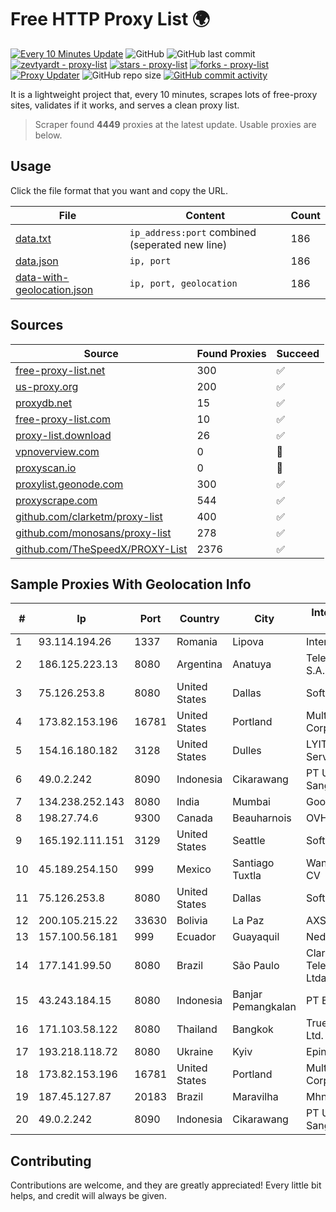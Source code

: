 
# Free HTTP Proxy List 🌍

[![Every 10 Minutes Update](https://github.com/mertguvencli/http-proxy-list/actions/workflows/main.yml/badge.svg?branch=main)](https://github.com/mertguvencli/http-proxy-list/actions/workflows/main.yml)
![GitHub](https://img.shields.io/github/license/mertguvencli/http-proxy-list)
![GitHub last commit](https://img.shields.io/github/last-commit/mertguvencli/http-proxy-list)
[![zevtyardt - proxy-list](https://img.shields.io/static/v1?label=zevtyardt&message=proxy-list&color=blue&logo=github)](https://github.com/zevtyardt/proxy-list "Go to GitHub repo")
[![stars - proxy-list](https://img.shields.io/github/stars/zevtyardt/proxy-list?style=social)](https://github.com/zevtyardt/proxy-list)
[![forks - proxy-list](https://img.shields.io/github/forks/zevtyardt/proxy-list?style=social)](https://github.com/zevtyardt/proxy-list)
[![Proxy Updater](https://github.com/zevtyardt/proxy-list/workflows/Proxy%20Updater/badge.svg)](https://github.com/zevtyardt/proxy-list/actions?query=workflow:"Proxy+Updater")
![GitHub repo size](https://img.shields.io/github/repo-size/zevtyardt/proxy-list)
[![GitHub commit activity](https://img.shields.io/github/commit-activity/m/zevtyardt/proxy-list?logo=commits)](https://github.com/zevtyardt/proxy-list/commits/main)

It is a lightweight project that, every 10 minutes, scrapes lots of free-proxy sites, validates if it works, and serves a clean proxy list.

> Scraper found **4449** proxies at the latest update. Usable proxies are below.

## Usage

Click the file format that you want and copy the URL.

|File|Content|Count|
|----|-------|-----|
|[data.txt](https://raw.githubusercontent.com/mertguvencli/http-proxy-list/main/proxy-list/data.txt)|`ip_address:port` combined (seperated new line)|186|
|[data.json](https://raw.githubusercontent.com/mertguvencli/http-proxy-list/main/proxy-list/data.json)|`ip, port`|186|
|[data-with-geolocation.json](https://raw.githubusercontent.com/mertguvencli/http-proxy-list/main/proxy-list/data-with-geolocation.json)|`ip, port, geolocation`|186|

## Sources

|Source|Found Proxies|Succeed|
|------|-------------|-------|
|[free-proxy-list.net](https://free-proxy-list.net)|300|✅|
|[us-proxy.org](https://www.us-proxy.org)|200|✅|
|[proxydb.net](http://proxydb.net)|15|✅|
|[free-proxy-list.com](https://free-proxy-list.com/?page=&port=&type%5B%5D=http&type%5B%5D=https&up_time=0&search=Search)|10|✅|
|[proxy-list.download](https://www.proxy-list.download/HTTP)|26|✅|
|[vpnoverview.com](https://vpnoverview.com/privacy/anonymous-browsing/free-proxy-servers)|0|🚫|
|[proxyscan.io](https://www.proxyscan.io)|0|🚫|
|[proxylist.geonode.com](https://proxylist.geonode.com/api/proxy-list?limit=300&page=1&sort_by=lastChecked&sort_type=desc&protocols=http,https)|300|✅|
|[proxyscrape.com](https://api.proxyscrape.com/v2/?request=displayproxies&protocol=http&timeout=10000&country=all&ssl=all&anonymity=all)|544|✅|
|[github.com/clarketm/proxy-list](https://raw.githubusercontent.com/clarketm/proxy-list/master/proxy-list-raw.txt)|400|✅|
|[github.com/monosans/proxy-list](https://raw.githubusercontent.com/monosans/proxy-list/main/proxies/http.txt)|278|✅|
|[github.com/TheSpeedX/PROXY-List](https://raw.githubusercontent.com/TheSpeedX/PROXY-List/master/http.txt)|2376|✅|


## Sample Proxies With Geolocation Info

|#|Ip|Port|Country|City|Internet Service Provider|
|-|--|----|-------|----|-------------------------|
|1|93.114.194.26|1337|Romania|Lipova|Interkvm Host SRL|
|2|186.125.223.13|8080|Argentina|Anatuya|Telecom Argentina S.A.|
|3|75.126.253.8|8080|United States|Dallas|SoftLayer|
|4|173.82.153.196|16781|United States|Portland|Multacom Corporation|
|5|154.16.180.182|3128|United States|Dulles|LYIT Internet Services|
|6|49.0.2.242|8090|Indonesia|Cikarawang|PT Usaha Adi Sanggoro|
|7|134.238.252.143|8080|India|Mumbai|Google LLC|
|8|198.27.74.6|9300|Canada|Beauharnois|OVH SAS|
|9|165.192.111.151|3129|United States|Seattle|SoftLayer|
|10|45.189.254.150|999|Mexico|Santiago Tuxtla|Wantelco SAS de CV|
|11|75.126.253.8|8080|United States|Dallas|SoftLayer|
|12|200.105.215.22|33630|Bolivia|La Paz|AXS Bolivia S. A.|
|13|157.100.56.181|999|Ecuador|Guayaquil|Nedetel S.A.|
|14|177.141.99.50|8080|Brazil|São Paulo|Claro NXT Telecomunicacoes Ltda|
|15|43.243.184.15|8080|Indonesia|Banjar Pemangkalan|PT Econdelight|
|16|171.103.58.122|8080|Thailand|Bangkok|True Internet Co., Ltd.|
|17|193.218.118.72|8080|Ukraine|Kyiv|Epinatura LLC|
|18|173.82.153.196|16781|United States|Portland|Multacom Corporation|
|19|187.45.127.87|20183|Brazil|Maravilha|Mhnet Telecom|
|20|49.0.2.242|8090|Indonesia|Cikarawang|PT Usaha Adi Sanggoro|



## Contributing

Contributions are welcome, and they are greatly appreciated! Every
little bit helps, and credit will always be given.

